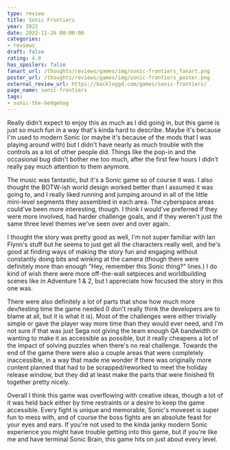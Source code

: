 ```yaml
---
type: review
title: Sonic Frontiers
year: 2022
date: 2022-11-26 00:00:00
categories:
- reviews
draft: false
rating: 4.0
has_spoilers: false
fanart_url: /thoughts/reviews/games/img/sonic-frontiers_fanart.png
poster_url: /thoughts/reviews/games/img/sonic-frontiers_poster.png
external_review_url: https://backloggd.com/games/sonic-frontiers/
page_name: sonic-frontiers
tags:
- sonic-the-hedgehog
---
```




Really didn't expect to enjoy this as much as I did going in, but this game is just so much fun in a way that's kinda hard to describe. Maybe it's because I'm used to modern Sonic (or maybe it's because of the mods that I was playing around with) but I didn't have nearly as much trouble with the controls as a lot of other people did. Things like the pop-in and the occasional bug didn't bother me too much, after the first few hours I didn't really pay much attention to them anymore.

The music was fantastic, but it's a Sonic game so of course it was. I also thought the BOTW-ish world design worked better than I assumed it was going to, and I really liked running and jumping around in all of the little mini-level segments they assembled in each area. The cyberspace areas could've been more interesting, though. I think I would've preferred if they were more involved, had harder challenge goals, and if they weren't just the same three level themes we've seen over and over again.

I thought the story was pretty good as well, I'm not super familiar with Ian Flynn's stuff but he seems to just get all the characters really well, and he's good at finding ways of making the story fun and engaging without constantly doing bits and winking at the camera (though there were definitely more than enough "Hey, remember this Sonic thing?" lines.) I do kind of wish there were more off-the-wall setpieces and worldbuilding scenes like in Adventure 1 & 2, but I appreciate how focused the story in this one was.

There were also definitely a lot of parts that show how much more dev/testing time the game needed (I don't really think the developers are to blame at all, but it is what it is). Most of the challenges were either trivially simple or gave the player way more time than they would ever need, and I'm not sure if that was just Sega not giving the team enough QA bandwidth or wanting to make it as accessible as possible, but it really cheapens a lot of the impact of solving puzzles when there's no real challenge. Towards the end of the game there were also a couple areas that were completely inaccessible, in a way that made me wonder if there was originally more content planned that had to be scrapped/reworked to meet the holiday release window, but they did at least make the parts that were finished fit together pretty nicely.

Overall I think this game was overflowing with creative ideas, though a lot of it was held back either by time restraints or a desire to keep the game accessible. Every fight is unique and memorable, Sonic's moveset is super fun to mess with, and of course the boss fights are an absolute feast for your eyes and ears. If you're not used to the kinda janky modern Sonic experience you might have trouble getting into this game, but if you're like me and have terminal Sonic Brain, this game hits on just about every level.

